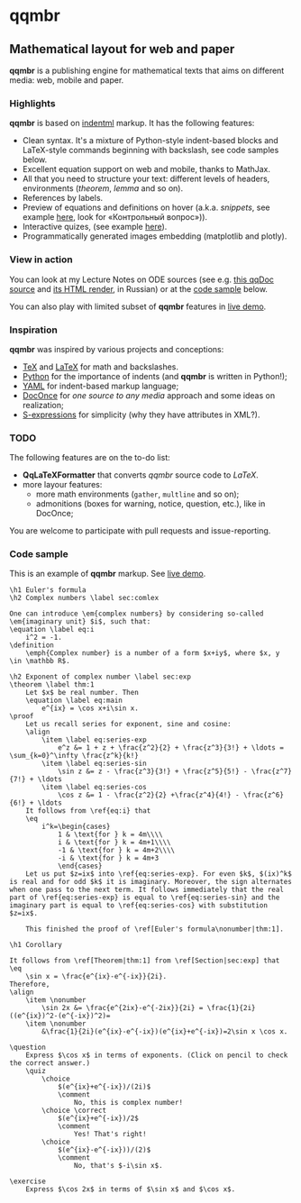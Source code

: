 # qqmbr
## Mathematical layout for web and paper

**qqmbr** is a publishing engine for mathematical texts that aims on different media: web, mobile and paper.

### Highlights
**qqmbr** is based on [indentml](https://github.com/ischurov/indentml) markup. It has the following features:

- Clean syntax. It's a mixture of Python-style indent-based blocks and LaTeX-style commands beginning with backslash, see code samples below.
- Excellent equation support on web and mobile, thanks to MathJax.
- All that you need to structure your text: different levels of headers, environments (*theorem*, *lemma* and so on).
- References by labels.
- Preview of equations and definitions on hover (a.k.a. *snippets*, see example [here](http://math-info.hse.ru/odebook/chapter/label/chap:2:auto/#label_sec_2_euler), look for «Контрольный вопрос»)).
- Interactive quizes, (see example [here](http://math-info.hse.ru/odebook/chapter/label/chap:notion_of_ODE/#label_par_1_Cauchy_problem)).
- Programmatically generated images embedding (matplotlib and plotly).

### View in action
You can look at my Lecture Notes on ODE sources (see e.g. [this qqDoc source](https://github.com/ischurov/odebook/blob/master/chapter03.qq) and 
[its HTML render](http://math-info.hse.ru/f/2015-16/nes-ode/chapter03.html), in Russian) or at the [code sample](#code-sample) below.

You can also play with limited subset of **qqmbr** features in [live demo](http://math-info.hse.ru/qqmathpreview).

### Inspiration
**qqmbr** was inspired by various projects and conceptions:

- [TeX](https://tug.org/) and [LaTeX](https://www.latex-project.org/) for math and backslashes.
- [Python](https://www.python.org/) for the importance of indents (and **qqmbr** is written in Python!);
- [YAML](http://www.yaml.org/) for indent-based markup language;
- [DocOnce](https://github.com/hplgit/doconce) for *one source to any media* approach and some ideas on realization;
- [S-expressions](https://en.wikipedia.org/wiki/S-expression) for simplicity (why they have attributes in XML?).

### TODO
The following features are on the to-do list:

- **QqLaTeXFormatter** that converts *qqmbr* source code to *LaTeX*.
- more layour features:
    - more math environments (`gather`, `multline` and so on);
    - admonitions (boxes for warning, notice, question, etc.), like in DocOnce;

You are welcome to participate with pull requests and issue-reporting.

### Code sample

This is an example of **qqmbr** markup. See [live demo](http://math-info.hse.ru/qqmathpreview).

    \h1 Euler's formula
    \h2 Complex numbers \label sec:comlex
    
    One can introduce \em{complex numbers} by considering so-called \em{imaginary unit} $i$, such that:
    \equation \label eq:i
        i^2 = -1.
    \definition
        \emph{Complex number} is a number of a form $x+iy$, where $x, y \in \mathbb R$.
    
    \h2 Exponent of complex number \label sec:exp
    \theorem \label thm:1
        Let $x$ be real number. Then
        \equation \label eq:main
            e^{ix} = \cos x+i\sin x.
    \proof
        Let us recall series for exponent, sine and cosine:
        \align
            \item \label eq:series-exp
                e^z &= 1 + z + \frac{z^2}{2} + \frac{z^3}{3!} + \ldots = \sum_{k=0}^\infty \frac{z^k}{k!}
            \item \label eq:series-sin
                \sin z &= z - \frac{z^3}{3!} + \frac{z^5}{5!} - \frac{z^7}{7!} + \ldots
            \item \label eq:series-cos
                \cos z &= 1 - \frac{z^2}{2} +\frac{z^4}{4!} - \frac{z^6}{6!} + \ldots
        It follows from \ref{eq:i} that
        \eq
            i^k=\begin{cases}
                1 & \text{for } k = 4m\\\\
                i & \text{for } k = 4m+1\\\\
                -1 & \text{for } k = 4m+2\\\\
                -i & \text{for } k = 4m+3
                \end{cases}
        Let us put $z=ix$ into \ref{eq:series-exp}. For even $k$, $(ix)^k$ is real and for odd $k$ it is imaginary. Moreover, the sign alternates when one pass to the next term. It follows immediately that the real part of \ref{eq:series-exp} is equal to \ref{eq:series-sin} and the imaginary part is equal to \ref{eq:series-cos} with substitution $z=ix$.
    
        This finished the proof of \ref[Euler's formula\nonumber|thm:1].
    
    \h1 Corollary
    
    It follows from \ref[Theorem|thm:1] from \ref[Section|sec:exp] that
    \eq
        \sin x = \frac{e^{ix}-e^{-ix}}{2i}.
    Therefore,
    \align
        \item \nonumber
            \sin 2x &= \frac{e^{2ix}-e^{-2ix}}{2i} = \frac{1}{2i}((e^{ix})^2-(e^{-ix})^2)=
        \item \nonumber
            &\frac{1}{2i}(e^{ix}-e^{-ix})(e^{ix}+e^{-ix})=2\sin x \cos x.
    
    \question
        Express $\cos x$ in terms of exponents. (Click on pencil to check the correct answer.)
        \quiz
            \choice
                $(e^{ix}+e^{-ix})/(2i)$
                \comment
                    No, this is complex number!
            \choice \correct
                $(e^{ix}+e^{-ix})/2$
                \comment
                    Yes! That's right!
            \choice
                $(e^{ix}-e^{-ix}))/(2)$
                \comment
                    No, that's $-i\sin x$.
    
    \exercise
        Express $\cos 2x$ in terms of $\sin x$ and $\cos x$.

